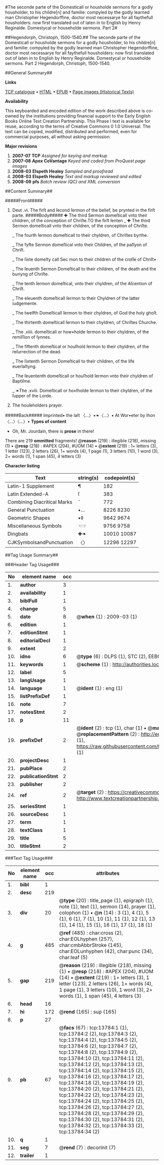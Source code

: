 #The seconde parte of the Domesticall or housholde sermons for a godly housholder, to his childre[n] and familie: compyled by the godly learned man Christopher Hegendorffine, doctor most necessarye for all faythefull housholders: now first translated out of laten in to English by Henry Reginalde. Domestycal or householde sermons. Part 2#

##Hegendorph, Christoph, 1500-1540.##
The seconde parte of the Domesticall or housholde sermons for a godly housholder, to his childre[n] and familie: compyled by the godly learned man Christopher Hegendorffine, doctor most necessarye for all faythefull housholders: now first translated out of laten in to English by Henry Reginalde.
Domestycal or householde sermons. Part 2
Hegendorph, Christoph, 1500-1540.

##General Summary##

**Links**

[TCP catalogue](http://www.ota.ox.ac.uk/tcp/)  • 
[HTML](http://tei.it.ox.ac.uk/tcp/Texts-HTML/free/A02/A02883.html)  • 
[EPUB](http://tei.it.ox.ac.uk/tcp/Texts-EPUB/free/A02/A02883.epub) • 
[Page images (Historical Texts)](https://data.historicaltexts.jisc.ac.uk/view?pubId=eebo-99848673e&pageId=eebo-99848673e-13784-1)

**Availability**

This keyboarded and encoded edition of the
	       work described above is co-owned by the institutions
	       providing financial support to the Early English Books
	       Online Text Creation Partnership. This Phase I text is
	       available for reuse, according to the terms of Creative
	       Commons 0 1.0 Universal. The text can be copied,
	       modified, distributed and performed, even for
	       commercial purposes, all without asking permission.

**Major revisions**

1. __2007-07__ __TCP__ *Assigned for keying and markup*
1. __2007-08__ __Apex CoVantage__ *Keyed and coded from ProQuest page images*
1. __2008-03__ __Elspeth Healey__ *Sampled and proofread*
1. __2008-03__ __Elspeth Healey__ *Text and markup reviewed and edited*
1. __2008-09__ __pfs__ *Batch review (QC) and XML conversion*

##Content Summary##

#####Front#####

1. Deut .vi.
The firſt and ſecond ſermon of the belief, be prynted in the firſt parte.
#####Body#####
✚ The third Sermon domeſticall vnto their children, of the conception of Chriſte.TO the firſt ſenten
    _ ✚ The third Sermon domeſticall vnto their children, of the conception of Chriſte.

    _ The fourth ſermon domeſticall to their chyldren, of Chriſtes byrthe.

    _ The fyfte Sermon domeſtical vnto their Children, of the paſſyon of Chriſt.

    _ The ſixte domeſty call Sec mon to their children of the croſſe of Chriſt▪

    _ The ſeuenth Sermon Domeſticall to their children, of the death and the buriyng of Chriſte.

    _ The tenth ſermon domeſtical, vnto their chyldren, of the Aſcention of Chriſt.

    _ The eleuenth domeſticall ſermon to their Chyldren of the latter iudgemente.

    _ The twelfth Domeſticall ſermon to their chyldren, of God the holy ghoſt.

    _ The thirtenth domeſticall ſermon to their chyldren, of Chriſtes Churche.

    _ The .xiiii. domeſticall or how•holde ſermon to their chyldren, of the remiſſion of ſynnes.

    _ The fiftenth domeſtical or houſhold ſermon to their chyldren, of the reſurrection of the dead.

    _ The ſixtenth Sermon Domeſticall to their children, of the life euerlaſtyng.

    _ The ſeuententh domeſticall or houſhold ſermon vnto their chyldren of Baptiſme.

    _ ❧The .xviii. Domeſticall or ho•ſholde ſermon to their chyldren, of the ſupper of the Lorde.

1. The houſeholders prayer.

#####Back#####
Imprinted▪ the laſt 〈…〉▪❧〈…〉▪ At Wor•eter by Ihon 〈…〉〈…〉▪
**Types of content**

  * Oh, Mr. Jourdain, there is **prose** in there!

There are 219 **ommitted** fragments! 
 @__reason__ (219) : illegible (218), missing (1)  •  @__resp__ (218) : #APEX (204), #UOM (14)  •  @__extent__ (219) : 1+ letters (3), 1 letter (123), 2 letters (26), 1+ words (4), 1 page (1), 3 letters (10), 1 word (3), 2+ words (1), 1 span (45), 4 letters (3)

**Character listing**


|Text|string(s)|codepoint(s)|
|---|---|---|
|Latin-1 Supplement|¶|182|
|Latin Extended-A|ſ|383|
|Combining             Diacritical Marks|̄|772|
|General Punctuation|•…|8226 8230|
|Geometric Shapes|▪◊|9642 9674|
|Miscellaneous Symbols|☜☞|9756 9758|
|Dingbats|✚❧|10010 10087|
|CJKSymbolsandPunctuation|〈〉|12296 12297|

##Tag Usage Summary##

###Header Tag Usage###

|No|element name|occ|attributes|
|---|---|---|---|
|1.|__author__|3||
|2.|__availability__|1||
|3.|__biblFull__|1||
|4.|__change__|5||
|5.|__date__|8| @__when__ (1) : 2009-03 (1)|
|6.|__edition__|1||
|7.|__editionStmt__|1||
|8.|__editorialDecl__|1||
|9.|__extent__|2||
|10.|__idno__|6| @__type__ (6) : DLPS (1), STC (2), EEBO-CITATION (1), PROQUEST (1), VID (1)|
|11.|__keywords__|1| @__scheme__ (1) : http://authorities.loc.gov/ (1)|
|12.|__label__|5||
|13.|__langUsage__|1||
|14.|__language__|1| @__ident__ (1) : eng (1)|
|15.|__listPrefixDef__|1||
|16.|__note__|7||
|17.|__notesStmt__|2||
|18.|__p__|11||
|19.|__prefixDef__|2| @__ident__ (2) : tcp (1), char (1)  •  @__matchPattern__ (2) : ([0-9\-]+):([0-9IVX]+) (1), (.+) (1)  •  @__replacementPattern__ (2) : http://eebo.chadwyck.com/downloadtiff?vid=$1&page=$2 (1), https://raw.githubusercontent.com/textcreationpartnership/Texts/master/tcpchars.xml#$1 (1)|
|20.|__projectDesc__|1||
|21.|__pubPlace__|2||
|22.|__publicationStmt__|2||
|23.|__publisher__|2||
|24.|__ref__|2| @__target__ (2) : https://creativecommons.org/publicdomain/zero/1.0/ (1), http://www.textcreationpartnership.org/docs/. (1)|
|25.|__seriesStmt__|1||
|26.|__sourceDesc__|1||
|27.|__term__|1||
|28.|__textClass__|1||
|29.|__title__|5||
|30.|__titleStmt__|2||


###Text Tag Usage###

|No|element name|occ|attributes|
|---|---|---|---|
|1.|__bibl__|1||
|2.|__desc__|219||
|3.|__div__|20| @__type__ (20) : title_page (1), epigraph (1), note (1), text (1), sermon (14), prayer (1), colophon (1)  •  @__n__ (14) : 3 (1), 4 (1), 5 (1), 6 (1), 7 (1), 10 (1), 11 (1), 12 (1), 13 (1), 14 (1), 15 (1), 16 (1), 17 (1), 18 (1)|
|4.|__g__|485| @__ref__ (485) : char:cross (2), char:EOLhyphen (257), char:cmbAbbrStroke (145), char:EOLunhyphen (42), char:punc (34), char:leaf (5)|
|5.|__gap__|219| @__reason__ (219) : illegible (218), missing (1)  •  @__resp__ (218) : #APEX (204), #UOM (14)  •  @__extent__ (219) : 1+ letters (3), 1 letter (123), 2 letters (26), 1+ words (4), 1 page (1), 3 letters (10), 1 word (3), 2+ words (1), 1 span (45), 4 letters (3)|
|6.|__head__|16||
|7.|__hi__|172| @__rend__ (165) : sup (165)|
|8.|__p__|27||
|9.|__pb__|67| @__facs__ (67) : tcp:13784:1 (1), tcp:13784:2 (2), tcp:13784:3 (2), tcp:13784:4 (2), tcp:13784:5 (2), tcp:13784:6 (2), tcp:13784:7 (2), tcp:13784:8 (2), tcp:13784:9 (2), tcp:13784:10 (2), tcp:13784:11 (2), tcp:13784:12 (2), tcp:13784:13 (2), tcp:13784:14 (2), tcp:13784:15 (2), tcp:13784:16 (2), tcp:13784:17 (2), tcp:13784:18 (2), tcp:13784:19 (2), tcp:13784:20 (2), tcp:13784:21 (2), tcp:13784:22 (2), tcp:13784:23 (2), tcp:13784:24 (2), tcp:13784:25 (2), tcp:13784:26 (2), tcp:13784:27 (2), tcp:13784:28 (2), tcp:13784:29 (2), tcp:13784:30 (2), tcp:13784:31 (2), tcp:13784:32 (2), tcp:13784:33 (2), tcp:13784:34 (2)|
|10.|__q__|1||
|11.|__seg__|7| @__rend__ (7) : decorInit (7)|
|12.|__trailer__|1||
